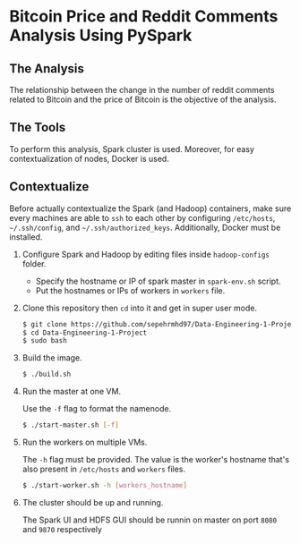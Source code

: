 
# Bitcoin Price and Reddit Comments Analysis Using PySpark

## The Analysis

The relationship between the change in the number of reddit comments related to Bitcoin and the price of Bitcoin is the objective of the analysis.

## The Tools

To perform this analysis, Spark cluster is used. Moreover, for easy contextualization of nodes, Docker is used.

## Contextualize
Before actually contextualize the Spark (and Hadoop) containers, make sure every machines are able to `ssh` to each other by configuring `/etc/hosts`, `~/.ssh/config`, and `~/.ssh/authorized_keys`. Additionally, Docker must be installed.

1. Configure Spark and Hadoop by editing files inside `hadoop-configs` folder.

    - Specify the hostname or IP of spark master in `spark-env.sh` script.
    - Put the hostnames or IPs of workers in `workers` file.

2. Clone this repository then `cd` into it and get in super user mode.

    ```bash
    $ git clone https://github.com/sepehrmhd97/Data-Engineering-1-Project.git
    $ cd Data-Engineering-1-Project
    $ sudo bash
    ```

3. Build the image.

    ```bash
    $ ./build.sh
    ```
    
4. Run the master at one VM.

    Use the `-f` flag to format the namenode.

    ```bash
    $ ./start-master.sh [-f]
    ```

5. Run the workers on multiple VMs.

    The `-h` flag must be provided. The value is the worker's hostname that's also present in `/etc/hosts` and `workers` files.

    ```bash
    $ ./start-worker.sh -h [workers_hostname]
    ```

6. The cluster should be up and running.
    
    The Spark UI and HDFS GUI should be runnin on master on port `8080` and `9870` respectively